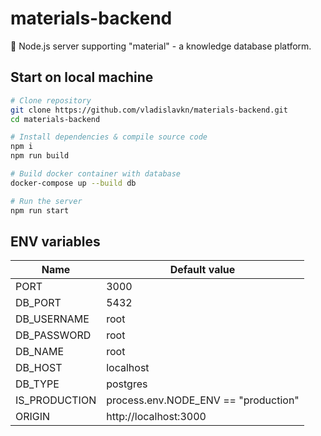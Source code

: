# materials-backend

📝 Node.js server supporting "material" - a knowledge database platform.

## Start on local machine

```bash
# Clone repository
git clone https://github.com/vladislavkn/materials-backend.git
cd materials-backend
```

```bash
# Install dependencies & compile source code
npm i
npm run build
```

```bash
# Build docker container with database
docker-compose up --build db
```

```bash
# Run the server
npm run start
```

## ENV variables

| Name          | Default value                        |
| ------------- | ------------------------------------ |
| PORT          | 3000                                 |
| DB_PORT       | 5432                                 |
| DB_USERNAME   | root                                 |
| DB_PASSWORD   | root                                 |
| DB_NAME       | root                                 |
| DB_HOST       | localhost                            |
| DB_TYPE       | postgres                             |
| IS_PRODUCTION | process.env.NODE_ENV == "production" |
| ORIGIN        | http://localhost:3000                |
